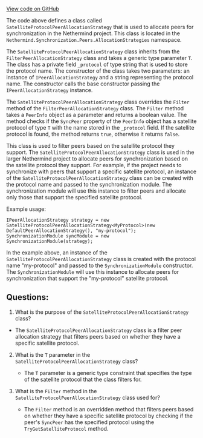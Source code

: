 [View code on GitHub](https://github.com/nethermindeth/nethermind/Nethermind.Synchronization/Peers/AllocationStrategies/SatelliteProtocolPeerAllocationStrategy.cs)

The code above defines a class called `SatelliteProtocolPeerAllocationStrategy` that is used to allocate peers for synchronization in the Nethermind project. This class is located in the `Nethermind.Synchronization.Peers.AllocationStrategies` namespace.

The `SatelliteProtocolPeerAllocationStrategy` class inherits from the `FilterPeerAllocationStrategy` class and takes a generic type parameter `T`. The class has a private field `_protocol` of type string that is used to store the protocol name. The constructor of the class takes two parameters: an instance of `IPeerAllocationStrategy` and a string representing the protocol name. The constructor calls the base constructor passing the `IPeerAllocationStrategy` instance.

The `SatelliteProtocolPeerAllocationStrategy` class overrides the `Filter` method of the `FilterPeerAllocationStrategy` class. The `Filter` method takes a `PeerInfo` object as a parameter and returns a boolean value. The method checks if the `SyncPeer` property of the `PeerInfo` object has a satellite protocol of type `T` with the name stored in the `_protocol` field. If the satellite protocol is found, the method returns `true`, otherwise it returns `false`.

This class is used to filter peers based on the satellite protocol they support. The `SatelliteProtocolPeerAllocationStrategy` class is used in the larger Nethermind project to allocate peers for synchronization based on the satellite protocol they support. For example, if the project needs to synchronize with peers that support a specific satellite protocol, an instance of the `SatelliteProtocolPeerAllocationStrategy` class can be created with the protocol name and passed to the synchronization module. The synchronization module will use this instance to filter peers and allocate only those that support the specified satellite protocol.

Example usage:

```
IPeerAllocationStrategy strategy = new SatelliteProtocolPeerAllocationStrategy<MyProtocol>(new DefaultPeerAllocationStrategy(), "my-protocol");
SynchronizationModule syncModule = new SynchronizationModule(strategy);
```

In the example above, an instance of the `SatelliteProtocolPeerAllocationStrategy` class is created with the protocol name "my-protocol" and passed to the `SynchronizationModule` constructor. The `SynchronizationModule` will use this instance to allocate peers for synchronization that support the "my-protocol" satellite protocol.
## Questions: 
 1. What is the purpose of the `SatelliteProtocolPeerAllocationStrategy` class?
   - The `SatelliteProtocolPeerAllocationStrategy` class is a filter peer allocation strategy that filters peers based on whether they have a specific satellite protocol.

2. What is the `T` parameter in the `SatelliteProtocolPeerAllocationStrategy` class?
   - The `T` parameter is a generic type constraint that specifies the type of the satellite protocol that the class filters for.

3. What is the `Filter` method in the `SatelliteProtocolPeerAllocationStrategy` class used for?
   - The `Filter` method is an overridden method that filters peers based on whether they have a specific satellite protocol by checking if the peer's `SyncPeer` has the specified protocol using the `TryGetSatelliteProtocol` method.